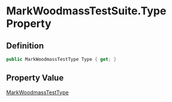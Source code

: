 # MarkWoodmassTestSuite.Type Property
## Definition

```c#
public MarkWoodmassTestType Type { get; }
```

## Property Value

[MarkWoodmassTestType](MrKWatkins.EmulatorTestSuites.Z80.Program.MarkWoodmass.MarkWoodmassTestType.md)
